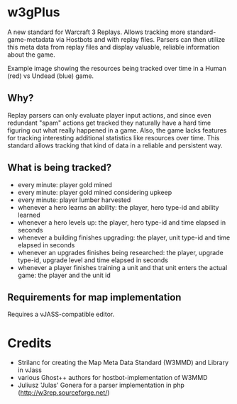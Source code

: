 # w3gPlus
A new standard for Warcraft 3 Replays. Allows tracking more standard-game-metadata via Hostbots and with replay files. Parsers can then utilize this meta data from replay files and display valuable, reliable information about the game.

Example image showing the resources being tracked over time in a Human (red) vs Undead (blue) game.


## Why?
Replay parsers can only evaluate player input actions, and since even redundant "spam" actions get tracked they naturally have a hard time figuring out what really happened in a game. Also, the game lacks features for tracking interesting additional statistics like resources over time. This standard allows tracking that kind of data in a reliable and persistent way.

## What is being tracked?

* every minute: player gold mined
* every minute: player gold mined considering upkeep
* every minute: player lumber harvested
* whenever a hero learns an ability: the player, hero type-id and ability learned
* whenever a hero levels up: the player, hero type-id and time elapsed in seconds
* whenever a building finishes upgrading: the player, unit type-id and time elapsed in seconds
* whenever an upgrades finishes being researched: the player, upgrade type-id, upgrade level and time elapsed in seconds
* whenever a player finishes training a unit and that unit enters the actual game: the player and the unit id

## Requirements for map implementation

Requires a vJASS-compatible editor.

# Credits

* Strilanc for creating the Map Meta Data Standard (W3MMD) and Library in vJass
* various Ghost++ authors for hostbot-implementation of W3MMD
* Juliusz 'Julas' Gonera for a parser implementation in php (http://w3rep.sourceforge.net/)